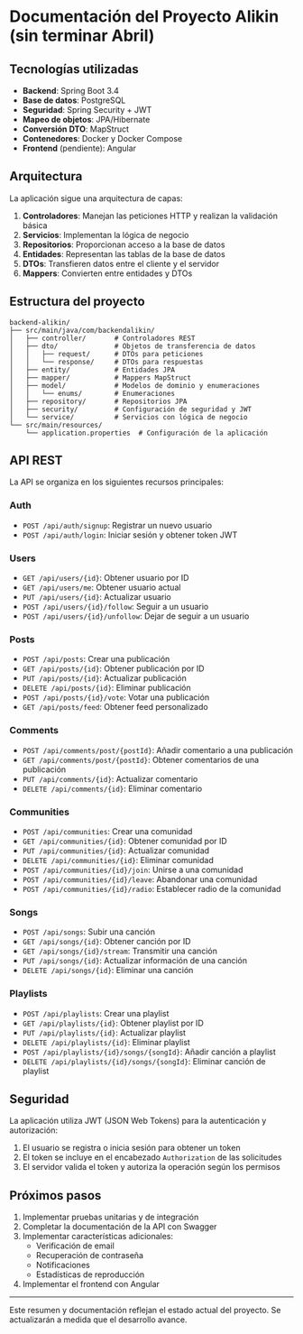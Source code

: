 
# Documentación del Proyecto Alikin (sin terminar Abril)
## Tecnologías utilizadas

- **Backend**: Spring Boot 3.4
- **Base de datos**: PostgreSQL
- **Seguridad**: Spring Security + JWT
- **Mapeo de objetos**: JPA/Hibernate
- **Conversión DTO**: MapStruct
- **Contenedores**: Docker y Docker Compose
- **Frontend** (pendiente): Angular

## Arquitectura

La aplicación sigue una arquitectura de capas:

1. **Controladores**: Manejan las peticiones HTTP y realizan la validación básica
2. **Servicios**: Implementan la lógica de negocio
3. **Repositorios**: Proporcionan acceso a la base de datos
4. **Entidades**: Representan las tablas de la base de datos
5. **DTOs**: Transfieren datos entre el cliente y el servidor
6. **Mappers**: Convierten entre entidades y DTOs

## Estructura del proyecto

```
backend-alikin/
├── src/main/java/com/backendalikin/
│   ├── controller/       # Controladores REST
│   ├── dto/              # Objetos de transferencia de datos
│   │   ├── request/      # DTOs para peticiones
│   │   └── response/     # DTOs para respuestas
│   ├── entity/           # Entidades JPA
│   ├── mapper/           # Mappers MapStruct
│   ├── model/            # Modelos de dominio y enumeraciones
│   │   └── enums/        # Enumeraciones
│   ├── repository/       # Repositorios JPA
│   ├── security/         # Configuración de seguridad y JWT
│   └── service/          # Servicios con lógica de negocio
└── src/main/resources/
    └── application.properties  # Configuración de la aplicación
```

## API REST

La API se organiza en los siguientes recursos principales:

### Auth

- `POST /api/auth/signup`: Registrar un nuevo usuario
- `POST /api/auth/login`: Iniciar sesión y obtener token JWT

### Users

- `GET /api/users/{id}`: Obtener usuario por ID
- `GET /api/users/me`: Obtener usuario actual
- `PUT /api/users/{id}`: Actualizar usuario
- `POST /api/users/{id}/follow`: Seguir a un usuario
- `POST /api/users/{id}/unfollow`: Dejar de seguir a un usuario

### Posts

- `POST /api/posts`: Crear una publicación
- `GET /api/posts/{id}`: Obtener publicación por ID
- `PUT /api/posts/{id}`: Actualizar publicación
- `DELETE /api/posts/{id}`: Eliminar publicación
- `POST /api/posts/{id}/vote`: Votar una publicación
- `GET /api/posts/feed`: Obtener feed personalizado

### Comments

- `POST /api/comments/post/{postId}`: Añadir comentario a una publicación
- `GET /api/comments/post/{postId}`: Obtener comentarios de una publicación
- `PUT /api/comments/{id}`: Actualizar comentario
- `DELETE /api/comments/{id}`: Eliminar comentario

### Communities

- `POST /api/communities`: Crear una comunidad
- `GET /api/communities/{id}`: Obtener comunidad por ID
- `PUT /api/communities/{id}`: Actualizar comunidad
- `DELETE /api/communities/{id}`: Eliminar comunidad
- `POST /api/communities/{id}/join`: Unirse a una comunidad
- `POST /api/communities/{id}/leave`: Abandonar una comunidad
- `POST /api/communities/{id}/radio`: Establecer radio de la comunidad

### Songs

- `POST /api/songs`: Subir una canción
- `GET /api/songs/{id}`: Obtener canción por ID
- `GET /api/songs/{id}/stream`: Transmitir una canción
- `PUT /api/songs/{id}`: Actualizar información de una canción
- `DELETE /api/songs/{id}`: Eliminar una canción

### Playlists

- `POST /api/playlists`: Crear una playlist
- `GET /api/playlists/{id}`: Obtener playlist por ID
- `PUT /api/playlists/{id}`: Actualizar playlist
- `DELETE /api/playlists/{id}`: Eliminar playlist
- `POST /api/playlists/{id}/songs/{songId}`: Añadir canción a playlist
- `DELETE /api/playlists/{id}/songs/{songId}`: Eliminar canción de playlist

## Seguridad

La aplicación utiliza JWT (JSON Web Tokens) para la autenticación y autorización:

1. El usuario se registra o inicia sesión para obtener un token
2. El token se incluye en el encabezado `Authorization` de las solicitudes
3. El servidor valida el token y autoriza la operación según los permisos

## Próximos pasos

1. Implementar pruebas unitarias y de integración
2. Completar la documentación de la API con Swagger
3. Implementar características adicionales:
    - Verificación de email
    - Recuperación de contraseña
    - Notificaciones
    - Estadísticas de reproducción
4. Implementar el frontend con Angular

---

Este resumen y documentación reflejan el estado actual del proyecto. Se actualizarán a medida que el desarrollo avance.